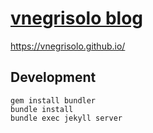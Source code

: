 # [vnegrisolo blog](http://vnegrisolo.github.io)
https://vnegrisolo.github.io/

## Development

```shell
gem install bundler
bundle install
bundle exec jekyll server
```

